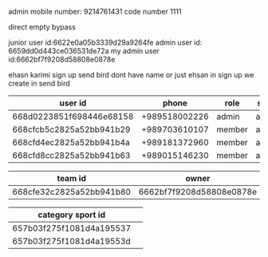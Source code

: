 admin mobile number: 9214761431
code number 1111

direct 
empty 
bypass

junior user id:6622e0a05b3339d29a9264fe
admin user id: 6659dd0d443ce036531de72a
my admin user id:6662bf7f9208d58808e0878e

ehasn karimi sign up
send bird dont have name
or just ehsan
in sign up we create in send bird




| user id                      | phone         | role   | state  | token                                                                                                                                                                                                                                                                                                                                                                                                                    |
| ---------------------------- | ------------- | ------ | ------ | ------------------------------------------------------------------------------------------------------------------------------------------------------------------------------------------------------------------------------------------------------------------------------------------------------------------------------------------------------------------------------------------------------------------------ |
| 668d0223851f698446e68158<br> | +989518002226 | admin  | active | U2FsdGVkX18251rwFnnv8K5clF3RUG6Cle2k5ZPepVhdLpnUGdBF0E0qz52ZpRRSYkfort6dMZGFi6MxYhWMgZizuXkFBXEGyWZsdnGQO7nj7Zj84Gt4L3NMBXAPGmMUi8j3jjICcrcsRoGK7k6vT3iKuSCudoSy+He9/6AHz1fIYiboN1FgQht8bpGYltlLyMelON4woCsiFhmm5vwvRholE9yhrJD7YyhTEKgivnJEnc4va7U76TEdSWozWC+1ARoyLB673hzQ/ZaCTW2iEs9z6LwBooH/eylhAoQ34j9SLwTlXn/CZNpNoiq8Bx8DkItpjp+vOQuSqgpGs7W70Cv+muSECNX3JgTa0QTs3a+DVmbXE6ONR0VpGayFmG39fzH5xLQ4AFsOhyH+c3Huyw== |
| 668cfcb5c2825a52bb941b29     | +989703610107 | member | active | U2FsdGVkX18A8eFSXJBlyJ0VMtIhtzMUlE3eJjnZeXkkvawzeCxmQ9JgQiMobiIaQqBdtwfW2Ms5oLc5ib9P2dsnid2HCSTB2MnUHd+0+1yzpqrxAywVWle/4BDONwACp97nMlClFt3KlmxTUEH1cq4LJBr8tkqEQYbtEh93J7VsS7n4SmUQ+CeSNw933HeEd+vHdR3aSjKKl7mUqxLm9WWSYZ+J845SPZ94NjWf+BRgbyRn+vkBDOftDBWzfF43YhAbAwItT6a5ws2znAWM1IDF/8chWHoHm6upXzAIYyozOUMc6TtpgZSqh6ANo4JCimLdZr6anD4i4AJ0b6kps0bVOHPnxolrtbqhxyuJBSBwZgDj3EPXydHImW2ygFucnl+iW88eqoZmMWKXJwd2OQ== |
| 668cfd4ec2825a52bb941b4a     | +989181372960 | member | active | U2FsdGVkX1+m2B0O8V5CoSPidGs0f/xpHpIO4VQBddjdb+h3oqtpRV69TtaN9BrrSyS+4MiyPIj6L44ZMQ4DweN5Qv9/moQFoSpyC+GUf5XepFE+i4oWA2JUK7aBUx2DeT6HzAFDqQUgheX+QtiW4cqCuSHSEAk32nnpzs7CkOytLp12oB4pEo3gGWyYXBft4BGzcQ42nBHljKukytSgnR0RfQPPqIAawxjYoQ6VGOSMSmqpld8DOWNhiwZv/FaqMmwp61e1etxkvIYByrt84RsP92fvEt946gQNKfDWUgst1JWRGdZfxPnbSzPJB1yESEpqiJuBRbSDrKu8nxmNXT7MA78fIQtfCXc/axYzfJ1mUwARdmZsGLkuBFBZ9ZsQcTi2fSV2kp1dD5XogJHAFg== |
| 668cfd8cc2825a52bb941b63     | +989015146230 | member | active | U2FsdGVkX18OEVt0gRmE2exhX4LPTB0uhzKxBzIJdNpg5zpZ/MZQcIHlsOZ64JnIWv7KpOEg7fCdSfHbzWD0V7bLQDHleVTwSjyKysYCOsB67YAYFj9VxSKc2aglX1MSTpp76253Z4aT6Juj/l+UjntSP0HsN2pAgOqRYKLbpzfN/pR5K4/upwoq3T5bKORQ2xDF8AMHwDsS0wrpciOs9QWr6gidLeUsK74OWi2CDn1QcMMb4EQfg8OKggfZEgsNLDgUTW8NB1s6+k0eb6j/CxaccDbfM77zPgEvs60/axQwarIKkg3LlxXok4JvvZJF7+y1Pdo6Mmz1nGu6t+QgLQfihdCujzcmdxdbQAGrpaxtvPOkHIex18vWgwBLkeAFmNSFozR6w8/3d2Kj73Qh/w== |

| team id                      | owner                    | admins                   |
| ---------------------------- | ------------------------ | ------------------------ |
| 668cfe32c2825a52bb941b80<br> | 6662bf7f9208d58808e0878e | 668cfd4ec2825a52bb941b4a |


| category sport id            |     |
| ---------------------------- | --- |
| 657b03f275f1081d4a195537<br> |     |
| 657b03f275f1081d4a19553d<br> |     |
